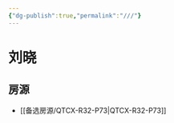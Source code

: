 ```yaml
---
{"dg-publish":true,"permalink":"///"}
---
```



# 刘晓

## 房源

- [[备选房源/QTCX-R32-P73\|QTCX-R32-P73]]

